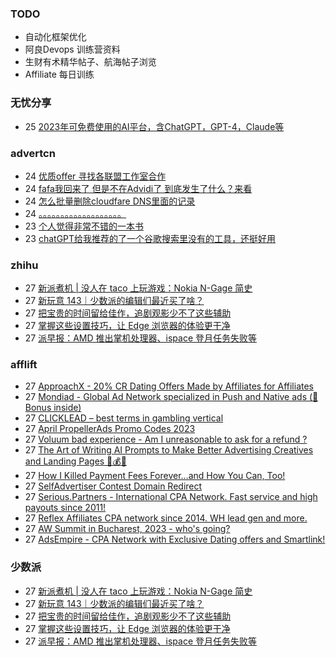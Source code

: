 ### TODO
-  自动化框架优化
-  阿良Devops 训练营资料
-  生财有术精华帖子、航海帖子浏览
-  Affiliate 每日训练

### 无忧分享
<!-- ruyo:START -->
-  25 [2023年可免费使用的AI平台，含ChatGPT，GPT-4，Claude等](https://51.ruyo.net/18350.html)<!-- ruyo:END -->

### advertcn
<!-- advertcn:START -->
-  24 [优质offer 寻找各联盟工作室合作](https://www.advertcn.com/forum.php?mod=viewthread&tid=110068)
-  24 [fafa我回来了 但是不在Advidi了 到底发生了什么？来看](https://www.advertcn.com/forum.php?mod=viewthread&tid=110066)
-  24 [怎么批量删除cloudfare DNS里面的记录](https://www.advertcn.com/forum.php?mod=viewthread&tid=110061)
-  24 [。。。。。。。。。。。。。。。。。。。](https://www.advertcn.com/forum.php?mod=viewthread&tid=110058)
-  23 [个人觉得非常不错的一本书](https://www.advertcn.com/forum.php?mod=viewthread&tid=110054)
-  23 [chatGPT给我推荐的了一个谷歌搜索里没有的工具，还挺好用](https://www.advertcn.com/forum.php?mod=viewthread&tid=110053)<!-- advertcn:END -->

### zhihu
<!-- zhihu:START -->
-  27 [新派煮机 | 没人在 taco 上玩游戏：Nokia N-Gage 简史](https://sspai.com/prime/story/vintage-tech-stories-ng-history)
-  27 [新玩意 143｜少数派的编辑们最近买了啥？](https://sspai.com/post/79496)
-  27 [把宝贵的时间留给佳作，追剧观影少不了这些辅助](https://sspai.com/post/79491)
-  27 [掌握这些设置技巧，让 Edge 浏览器的体验更干净](https://sspai.com/post/75083)
-  27 [派早报：AMD 推出掌机处理器、ispace 登月任务失败等](https://sspai.com/post/79483)<!-- zhihu:END -->

### afflift
<!-- afflift:START -->
-  27 [ApproachX - 20% CR Dating Offers Made by Affiliates for Affiliates](https://afflift.com/f/threads/approachx-20-cr-dating-offers-made-by-affiliates-for-affiliates.9381/)
-  27 [Mondiad - Global Ad Network specialized in Push and Native ads &lpar;🎁 Bonus inside&rpar;](https://afflift.com/f/threads/mondiad-global-ad-network-specialized-in-push-and-native-ads-%F0%9F%8E%81-bonus-inside.8789/)
-  27 [CLICKLEAD – best terms in gambling vertical](https://afflift.com/f/threads/clicklead-%E2%80%93-best-terms-in-gambling-vertical.7194/)
-  27 [April PropellerAds Promo Codes 2023](https://afflift.com/f/threads/april-propellerads-promo-codes-2023.10657/)
-  27 [Voluum bad experience - Am I unreasonable to ask for a refund ?](https://afflift.com/f/threads/voluum-bad-experience-am-i-unreasonable-to-ask-for-a-refund.10814/)
-  27 [The Art of Writing AI Prompts to Make Better Advertising Creatives and Landing Pages 🚀💰🤖](https://afflift.com/f/threads/the-art-of-writing-ai-prompts-to-make-better-advertising-creatives-and-landing-pages-%F0%9F%9A%80%F0%9F%92%B0%F0%9F%A4%96.10728/)
-  27 [How I Killed Payment Fees Forever…and How You Can, Too!](https://afflift.com/f/threads/how-i-killed-payment-fees-forever%E2%80%A6and-how-you-can-too.10749/)
-  27 [SelfAdvertiser Contest Domain Redirect](https://afflift.com/f/threads/selfadvertiser-contest-domain-redirect.10799/)
-  27 [Serious.Partners - International CPA Network. Fast service and high payouts since 2011!](https://afflift.com/f/threads/serious-partners-international-cpa-network-fast-service-and-high-payouts-since-2011.10141/)
-  27 [Reflex Affiliates CPA network since 2014. WH lead gen and more.](https://afflift.com/f/threads/reflex-affiliates-cpa-network-since-2014-wh-lead-gen-and-more.7190/)
-  27 [AW Summit in Bucharest, 2023 - who&#39;s going?](https://afflift.com/f/threads/aw-summit-in-bucharest-2023-whos-going.10826/)
-  27 [AdsEmpire - CPA Network with Exclusive Dating offers and Smartlink!](https://afflift.com/f/threads/adsempire-cpa-network-with-exclusive-dating-offers-and-smartlink.6820/)<!-- afflift:END -->

### 少数派
<!-- sspai:START -->
-  27 [新派煮机 | 没人在 taco 上玩游戏：Nokia N-Gage 简史](https://sspai.com/prime/story/vintage-tech-stories-ng-history)
-  27 [新玩意 143｜少数派的编辑们最近买了啥？](https://sspai.com/post/79496)
-  27 [把宝贵的时间留给佳作，追剧观影少不了这些辅助](https://sspai.com/post/79491)
-  27 [掌握这些设置技巧，让 Edge 浏览器的体验更干净](https://sspai.com/post/75083)
-  27 [派早报：AMD 推出掌机处理器、ispace 登月任务失败等](https://sspai.com/post/79483)<!-- sspai:END -->
